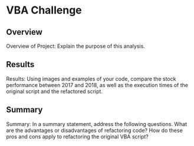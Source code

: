 # VBA Challenge

## Overview
Overview of Project: Explain the purpose of this analysis.

## Results
Results: Using images and examples of your code, compare the stock performance between 2017 and 2018, as well as the execution times of the original script and the refactored script.

## Summary
Summary: In a summary statement, address the following questions.
What are the advantages or disadvantages of refactoring code?
How do these pros and cons apply to refactoring the original VBA script?

